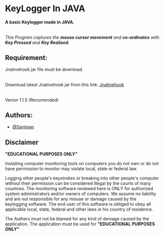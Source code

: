 
# KeyLogger In JAVA

**A basic Keylogger made in JAVA.**
######
*This Program captures the **mouse cursor movement** and **co-ordinates** with **Key Pressed** and **Key Realised.***
## Requirement:

Jnativehook jar file must be download.
######
Download latest Jnativehook jar from this link:
[Jnativehook](https://jar-download.com/artifacts/com.1stleg/jnativehook/2.1.0/source-code)
######
Verion 1.1.5 (Recomended)

    
## Authors:

- [@Sanjipan](https://github.com/Sanjipan)


## Disclaimer
**"EDUCATIONAL PURPOSES ONLY"**

Installing computer monitoring tools on computers you do not own or do not have permission to monitor may violate local, state or federal law.

Logging other people's keystrokes or breaking into other people's computer without their permission can be considered illegal by the courts of many countries. The monitoring software reviewed here is ONLY for authorized system administrators and/or owners of computers. We assume no liability and are not responsible for any misuse or damage caused by the keylogging software. The end user of this software is obliged to obey all applicable local, state, federal and other laws in his country of residence.

The Authers must not be blamed for any kind of demage caused by the application. The application must be used for **"EDUCATIONAL PURPOSES ONLY"**
